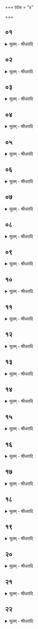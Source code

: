 +++
title = "४"

+++


## ०१
<details><summary>मूलम् - श्रीधरादि</summary>

दिवि वै सो᳘म ऽआ᳘सीत्॥  
(द᳘) अ᳘थेह᳘ देवास्ते᳘ देवा᳘ ऽअकामयन्ता᳘ नः सो᳘मो गच्छेत्तेना᳘गतेन यजेमही᳘ति त᳘ ऽएते᳘ माये᳘ ऽअसृजन्त सुपर्णीं᳘ च कद्रूं᳘ च तद्धि᳘ष्ण्यानां ब्रा᳘ह्मणे व्या᳘ख्यायते सौ᳘पर्णीकाद्रवं य᳘था तदा᳘स॥
</details>

## ०२
<details><summary>मूलम् - श्रीधरादि</summary>

ते᳘भ्यो गायत्री सो᳘मम᳘च्छापतत्॥  
(त्त᳘) त᳘स्या ऽआह᳘रन्त्यै गन्धर्व्वो᳘ व्विश्वा᳘वसुः प᳘र्यमुष्णात्ते᳘ देवा᳘ ऽअविदुः प्र᳘च्युतो वै᳘ पर᳘स्तात्सोमो᳘ ऽथ नो ना᳘गच्छति गन्धर्व्वा वै प᳘र्यमोषिषुरिति[[!!]]॥
</details>

## ०३
<details><summary>मूलम् - श्रीधरादि</summary>

ते᳘ होचुः॥  
(र्यो) योषि᳘त्कामा वै᳘ गन्धर्व्वा व्वा᳘चमे᳘वैभ्यः प्र᳘हिणवाम सा᳘ नः सह सो᳘मेना᳘गमिष्यती᳘ति ते᳘भ्यो व्वा᳘चं प्रा᳘हिण्व᳘न्त्सैनान्त्सह सो᳘मेना᳘गच्छत्॥
</details>

## ०४
<details><summary>मूलम् - श्रीधरादि</summary>

(त्ते᳘) ते᳘ गन्धर्व्वा᳘ अन्वाग᳘त्याब्रुवन्॥  
(न्त्सो᳘) सो᳘मो युष्मा᳘कं व्वा᳘गे᳘वास्मा᳘कमि᳘ति तथे᳘ति देवा᳘ ऽअब्रुवन्नि᳘हो चेदा᳘गा᳘न्मैनामभीष᳘हे व नैष्ट व्वि᳘ह्वयामहा ऽइ᳘ति तां᳘ व्य᳘ह्वयन्त॥
</details>

## ०५
<details><summary>मूलम् - श्रीधरादि</summary>

त᳘स्यै गन्धर्व्वाः॥  
(०) व्वे᳘दानेव प्रो᳘चिर ऽइ᳘ति वै᳘ व्वयं᳘ व्विद्मे᳘ति व्वयं᳘ व्विद्मेति[[!!]]॥
</details>

## ०६
<details><summary>मूलम् - श्रीधरादि</summary>

(त्य᳘) अ᳘थ देवाः[[!!]]॥  
(०) व्वी᳘णामेव᳘ सृष्ट्वा᳘व्वाद᳘यन्तो निगा᳘यन्तो नि᳘षेदुरि᳘ति वै᳘ ते व्वयं᳘ गास्या᳘म इ᳘ति त्वा प्र᳘मोदयिष्यामह ऽइ᳘ति सा᳘ देवा᳘नुपा᳘ववर्त सा वै सा तन्मो᳘घमुपा᳘ववर्त या᳘ स्तुव᳘द्भ्यः श᳘ᳫं᳭सद्भ्यो नृत्तं᳘ गीत᳘मुपावव᳘र्त त᳘स्माद᳘प्येत᳘र्हि मो᳘घसᳫँ᳭हिता ऽएव यो᳘षा ऽएवᳫँ᳭हि व्वा᳘गुपा᳘वर्तत ता᳘मु ह्यन्या[[!!]] अ᳘नु यो᳘षास्त᳘स्माद्य᳘ एव नृ᳘त्यति यो गा᳘यति त᳘स्मिन्ने᳘वैता नि᳘मिश्लतमा इव॥
</details>

## ०७
<details><summary>मूलम् - श्रीधरादि</summary>

तद्वा᳘ ऽएत᳘दुभ᳘यं देवे᳘ष्वासीत्॥  
(त्सो᳘) सो᳘मश्च व्वा᳘क् च स य᳘त्सो᳘मं क्रीणात्या᳘गत्या ऽएवा᳘गतेन यजा ऽइत्य᳘नागतेन ह वै स सो᳘मेन यजते यो᳘ ऽक्रीतेन यजते᳘[[!!]]॥
</details>

## ०८
<details><summary>मूलम् - श्रीधरादि</summary>

(ते᳘ ऽथ) अ᳘थ य᳘द्ध्रुवा᳘यामाज्यं प᳘रिशिष्टं भ᳘वति॥  
त᳘ज्जुह्वां᳘ चतुष्कृ᳘त्वो व्वि᳘गृह्णाति बर्हि᳘षा हि᳘रण्यं प्रब᳘ध्यावधा᳘य जुहोति कृत्स्ने᳘न प᳘यसा जुहवानी᳘ति समान᳘जन्म वै प᳘यश्च हि᳘रण्यं चोभ᳘य᳘ᳫं᳘ ह्यग्निरेतसम्[[!!]]॥
</details>

## ०९
<details><summary>मूलम् - श्रीधरादि</summary>

(ᳫँ᳭) स हि᳘रण्यम᳘वदधाति॥  
(त्ये) एषा᳘ ते शुक्र तनू᳘रेतद्व᳘र्च ऽइ᳘ति व्व᳘र्चो वा᳘ ऽएतद्यद्धि᳘रण्यं त᳘या स᳘म्भव भ्रा᳘जं गच्छे᳘ति स यदा᳘ह त᳘या स᳘म्भवे᳘ति त᳘या स᳘म्पृच्यस्वे᳘त्ये᳘वैत᳘दाह भ्रा᳘जं गच्छे᳘ति सो᳘मो वै भ्राट् सो᳘मं गच्छे᳘त्ये᳘वैत᳘दाह॥
</details>

## १०
<details><summary>मूलम् - श्रीधरादि</summary>

तां य᳘थै᳘वादो᳘ देवाः[[!!]]॥  
प्रा᳘हिण्वन्त्सो᳘मम᳘च्छैव᳘मे᳘वैनामेष᳘ ऽएतत्प्र᳘हिणोति सो᳘मम᳘च्छ व्वाग्वै᳘ सोमक्र᳘यणी निदा᳘नेन ता᳘मेतया᳘ ऽऽहुत्या प्रीणाति प्रीत᳘या सो᳘मं क्रीणानी᳘ति॥
</details>

## ११
<details><summary>मूलम् - श्रीधरादि</summary>

स᳘ जुहोति॥  
जू᳘रसी᳘त्येत᳘द्ध वा᳘ ऽअस्या ऽए᳘कं ना᳘म यज्जू᳘रसी᳘ति धृता म᳘नसे᳘ति म᳘नसा वा᳘ ऽइयं व्वा᳘ग्धृता म᳘नो वा᳘ ऽइदं᳘ पुर᳘स्ताद्वाच᳘ ऽइत्थं᳘ व्वद᳘ मैत᳘द्वादीरि᳘त्यल᳘ग्लामिव ह वै व्वा᳘ग्वदेद्यन्म᳘नो न स्यात्त᳘स्मादाह धृता म᳘नसे᳘ति॥
</details>

## १२
<details><summary>मूलम् - श्रीधरादि</summary>

जु᳘ष्टा व्वि᳘ष्णव ऽइ᳘ति॥  
जु᳘ष्टा सो᳘माये᳘त्ये᳘वैत᳘दाह य᳘मच्छेम इ᳘ति त᳘स्यास्ते सत्य᳘सवसः प्रसव ऽइ᳘ति सत्य᳘प्रसवा न ऽएधि सो᳘मं नो᳘ ऽच्छेही᳘त्ये᳘वैत᳘दाह त᳘न्वो यन्त्र᳘मशीय स्वाहे᳘ति स᳘ ह वै᳘ त᳘न्वो यन्त्र᳘मश्नुते यो᳘ यज्ञ᳘स्योदृ᳘चं ग᳘च्छति यज्ञ᳘स्योदृ᳘चं गच्छानी᳘त्ये᳘वैत᳘दाह॥
</details>

## १३
<details><summary>मूलम् - श्रीधरादि</summary>

(हा᳘) अ᳘थ हि᳘रण्यमपो᳘द्धरति॥  
त᳘न्मनु᳘ष्येषु हि᳘रण्यं करोति स यत्स᳘हिरण्यं जुहुयात्प᳘रागु है᳘वैत᳘न्मनु᳘ष्येभ्यो हि᳘रण्यं प्र᳘वृञ्ज्यात्तन्न᳘ मनु᳘ष्येषु हि᳘रण्यमभि᳘गम्येत᳘॥
</details>

## १४
<details><summary>मूलम् - श्रीधरादि</summary>

सो ऽपो᳘द्धरति॥  
शुक्र᳘मसि चन्द्र᳘मस्यमृ᳘तमसि व्वैश्वदेव᳘मसी᳘ति कृत्स्ने᳘न प᳘यसा हुत्वा य᳘दे᳘वैतत्त᳘दाह शुक्र᳘मसी᳘ति शु᳘क्र᳘ᳫं᳘ ह्येत᳘च्चन्द्र᳘मसी᳘ति चन्द्र᳘ᳫं᳘[[!!]] ह्येत᳘दमृ᳘तमसी᳘त्यमृ᳘तᳫं᳘ ह्येत᳘द्वैश्वदेव᳘मसी᳘ति वैश्वदेव᳘ᳫं᳘[[!!]] ह्येत᳘त्प्रमु᳘च्य तृ᳘णं बर्हिष्य᳘पिसृजति सू᳘त्रेण हि᳘रण्यं प्र᳘बध्नीते॥
</details>

## १५
<details><summary>मूलम् - श्रीधरादि</summary>

(ते ऽथा᳘) अथा᳘परं चतुर्गृहीतमा᳘ज्यं गृही᳘त्वा॥  
(त्वा ऽन्वा᳘) अन्वा᳘रभस्व यजमाने᳘त्याहा᳘पोर्णु᳘वन्ति शा᳘लायै द्वा᳘रे दक्षिणतः᳘ सोमक्र᳘यण्यु᳘पतिष्ठते तत्प्र᳘हितामे᳘वैनामेत᳘त्सतीं प्रा᳘हैषीद्वाग्वै᳘ सोमक्र᳘यणी निदा᳘नेन ता᳘मेतया᳘ ऽऽहुत्या ऽप्रैषीत्प्रीत᳘या सो᳘मं क्रीणानीति[[!!]]॥
</details>

## १६
<details><summary>मूलम् - श्रीधरादि</summary>

(त्य᳘) अ᳘थोपनिष्क्र᳘म्याभि᳘मन्त्रयते॥  
चि᳘दसि म᳘नासी᳘ति चित्तं वा᳘ ऽइदं म᳘नो व्वाग᳘नुवदति धी᳘रसि द᳘क्षिणे᳘ति धिया᳘ धिया᳘ ह्येत᳘या मनु᳘ष्या जु᳘ज्यूषन्त्य᳘नूक्तेनेव प्रकामो᳘द्येनेव गा᳘थाभिरिव त᳘स्मादाह धी᳘रसी᳘ति द᳘क्षिणे᳘ति द᳘क्षिणा᳘ ह्येषा᳘ क्षत्रि᳘या ऽसि यज्ञि᳘या ऽसी᳘ति क्षत्रि᳘या᳘ ह्येषा᳘ यज्ञि᳘या᳘ ह्येषा᳘ ऽदितिरस्युभयतःशीर्ष्णी᳘ति स य᳘देनया समानᳫँ᳭ स᳘द्विपर्या᳘सं व्व᳘दति यद᳘परं तत्पू᳘र्व्वं करो᳘ति[[!!]] यत्पू᳘र्व्वं तद᳘परं ते᳘नोभयतःशीर्ष्णी त᳘स्मादाहा᳘दितिरस्युभयतःशीर्ष्णी᳘ति॥
</details>

## १७
<details><summary>मूलम् - श्रीधरादि</summary>

सा नः सु᳘प्राची सु᳘प्रतीच्येधी᳘ति॥  
सु᳘प्राची न ऽएधि सो᳘मं नो᳘ ऽच्छेही᳘त्ये᳘वैत᳘दाह सु᳘प्रतीची न ऽएधि सो᳘मेन नः सह पु᳘नरेही᳘त्ये᳘वैत᳘दाह त᳘स्मादाह सा᳘ नः सु᳘प्राची सु᳘प्रतीच्येधी᳘ति॥
</details>

## १८
<details><summary>मूलम् - श्रीधरादि</summary>

मित्र᳘स्त्वा पदि᳘ बध्नीतामि᳘ति॥  
व्वरु᳘ण्या व्वा᳘ ऽएषा यद्र᳘ज्जुः सा यद्र᳘ज्ज्वा ऽभि᳘हिता स्या᳘द्वरु᳘ण्या स्याद्यद्व᳘नभिहिता स्याद᳘यतेव स्यादेतद्वा᳘ ऽअवरुण्यं य᳘न्मैत्रᳫं᳭ सा य᳘था र᳘ज्ज्वाभि᳘हिता य᳘तैव᳘मस्यैत᳘द्भवति य᳘दाह मित्र᳘स्त्वा पदि᳘ बध्नीतामि᳘ति॥
</details>

## १९
<details><summary>मूलम् - श्रीधरादि</summary>

पूषा᳘ ऽध्वनस्पात्वि᳘ति॥  
(ती) इयं वै᳘ पृथिवी᳘ पूषा य᳘स्य वा᳘ ऽइयम᳘ध्वन्गोप्त्री भ᳘वति त᳘स्य न का᳘ चन᳘ ह्वला᳘ भवति त᳘स्मादाह पूषा᳘ ऽध्वनस्पात्विति॥
</details>

## २०
<details><summary>मूलम् - श्रीधरादि</summary>

(ती᳘) इ᳘न्द्राया᳘ध्यक्षाये᳘ति॥  
स्वध्य᳘क्षा ऽसदि᳘त्ये᳘वैत᳘दाह यदाहे᳘न्द्राया᳘ध्यक्षायेत्य᳘नु माता᳘ मन्यताम᳘नु पिता᳘ ऽनु भ्रा᳘ता सगर्भ्यो᳘ ऽनु[[!!]] स᳘खा स᳘यूथ्य इ᳘ति सा य᳘त्ते ज᳘न्म ते᳘न नो᳘ ऽनुमता सो᳘मम᳘च्छेही᳘त्ये᳘वैत᳘दाह सा᳘ देवि᳘ देवम᳘च्छेही᳘ति देवी᳘ ह्येषा᳘ देव᳘मच्छै᳘ति यद्वाक्सो᳘मं त᳘स्मादाह सा᳘ देवि देवम᳘च्छेहीती᳘न्द्राय सो᳘ममिती᳘न्द्रो वै᳘ यज्ञ᳘स्य देव᳘ता त᳘स्मादाहे᳘न्द्राय सो᳘ममि᳘ति रुद्रस्त्वा᳘ ऽऽवर्तयत्वित्य᳘प्रणाशायैत᳘दाह रुद्रᳫं᳭ हि ना᳘ति पश᳘वः स्वस्ति सो᳘मसखा पु᳘नरेही᳘ति स्वस्ति᳘ नः सो᳘मेन सह पुनरेही᳘त्ये᳘वैत᳘दाह[[!!]]॥
</details>

## २१
<details><summary>मूलम् - श्रीधरादि</summary>

तां य᳘थै᳘वादो᳘ देवाः[[!!]]॥  
प्रा᳘हिण्वन्त्सो᳘मम᳘च्छ᳘ सैनान्त्सह सो᳘मेना᳘गच्छदेव᳘मे᳘वैनामेष᳘ ऽएतत्प्र᳘हिणोति सो᳘मम᳘च्छ᳘ सैनᳫँ᳭ सह सो᳘मेना᳘गच्छति॥
</details>

## २२
<details><summary>मूलम् - श्रीधरादि</summary>

तां य᳘थै᳘वादो᳘ देवाः[[!!]]॥  
(०) व्य᳘ह्वयन्त गन्धर्व्वैः सा᳘ देवा᳘नुपा᳘वर्ततैव᳘मे᳘वैनामेतद्य᳘जमानो व्वि᳘ह्वयते सा य᳘जमानमुपा᳘वर्तते तामु᳘दीचीमत्या᳘कुर्व्वन्त्युदीची[[!!]] हि᳘ मनु᳘ष्याणां दि᳘क्सो ऽएव य᳘जमानस्य त᳘स्मादु᳘दीचीमत्याकुर्व्वन्ति[[!!]]॥
</details>